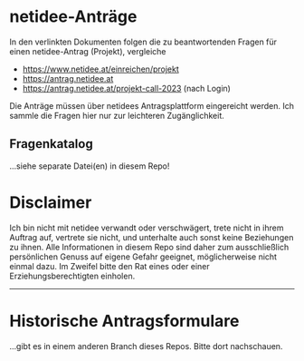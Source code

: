 # netidee-Anträge
 
In den verlinkten Dokumenten folgen die zu beantwortenden Fragen für einen
netidee-Antrag (Projekt), vergleiche
* https://www.netidee.at/einreichen/projekt
* https://antrag.netidee.at
* https://antrag.netidee.at/projekt-call-2023 (nach Login)

Die Anträge müssen über netidees Antragsplattform eingereicht werden.
Ich sammle die Fragen hier nur zur leichteren Zugänglichkeit.

## Fragenkatalog

...siehe separate Datei(en) in diesem Repo!


# Disclaimer

Ich bin nicht mit netidee verwandt oder verschwägert, trete nicht in ihrem
Auftrag auf, vertrete sie nicht, und unterhalte auch sonst keine Beziehungen
zu ihnen. Alle Informationen in diesem Repo sind daher zum ausschließlich
persönlichen Genuss auf eigene Gefahr geeignet, möglicherweise nicht einmal
dazu. Im Zweifel bitte den Rat eines oder einer Erziehungsberechtigten
einholen.

-----

# Historische Antragsformulare

...gibt es in einem anderen Branch dieses Repos. Bitte dort nachschauen.

